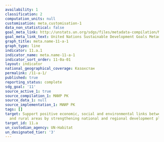 ```yaml
---
availability: 1
classification: 2
computation_units: null
customisation: meta.customisation-1
data_non_statistical: false
goal_meta_link: http://unstats.un.org/sdgs/files/metadata-compilation/Metadata-Goal-11.pdf
goal_meta_link_text: United Nations Sustainable Development Goals Metadata (pdf 2066kB)
graph_title: meta.name-11-a-1
graph_type: line
indicator: 11.a.1
indicator_name: meta.name-11-a-1
indicator_sort_order: 11-0a-01
layout: indicator
national_geographical_coverage: Казахстан
permalink: /11-a-1/
published: true
reporting_status: complete
sdg_goal: '11'
source_active_1: true
source_compilation_1: МИИР РК
source_data_1: null
source_implementation_1: МИИР РК
tags: []
target: Support positive economic, social and environmental links between urban, peri-urban
  and rural areas by strengthening national and regional development planning
target_id: 11.a
un_custodian_agency: UN-Habitat
un_designated_tier: '3'
---
```

